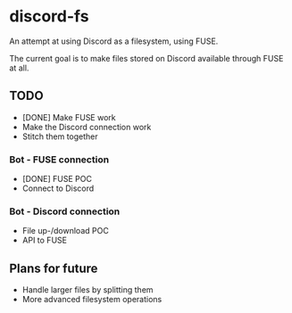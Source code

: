 # discord-fs
An attempt at using Discord as a filesystem, using FUSE.

The current goal is to make files stored on Discord available through FUSE at all.

## TODO
- [DONE] Make FUSE work
- Make the Discord connection work
- Stitch them together

### Bot - FUSE connection
- [DONE] FUSE POC
- Connect to Discord

### Bot - Discord connection
- File up-/download POC
- API to FUSE

## Plans for future
- Handle larger files by splitting them
- More advanced filesystem operations
